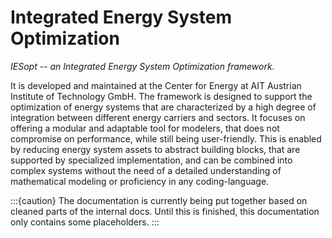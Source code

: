# Integrated Energy System Optimization

_IESopt -- an Integrated Energy System Optimization framework._

<!---
Check the documentation for the built-in {jl:func}`IESopt.component` function.

:::{toctree}
:maxdepth: 1
:caption: Contents:
pages/test.md
:::

:::{admonition} This is my admonition
This is my note
:::

```{eval-rst}
.. autofunction:: iesopt.f_test
.. autofunction:: iesopt.f_test2
```
--->

It is developed and maintained at the Center for Energy at AIT Austrian Institute of Technology GmbH. The framework is designed to support the optimization of energy systems that are characterized by a high degree of integration between different energy carriers and sectors. It focuses on offering a modular and adaptable tool for modelers, that does not compromise on performance, while still being user-friendly. This is enabled by reducing energy system assets to abstract building blocks, that are supported by specialized implementation, and can be combined into complex systems without the need of a detailed understanding of mathematical modeling or proficiency in any coding-language.

:::{caution}
The documentation is currently being put together based on cleaned parts of the internal docs. Until this is finished, this documentation only contains some placeholders.
:::

<!---
:::{toctree}
:maxdepth: 1
:caption: Contents:

pages/model.md
pages/results.md
pages/util.md
:::

```{eval-rst}
.. autofunction:: iesopt.run
```
--->
